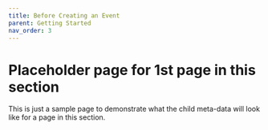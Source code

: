 ```yaml
---
title: Before Creating an Event
parent: Getting Started
nav_order: 3
---
```


# Placeholder page for 1st page in this section

This is just a sample page to demonstrate what the child meta-data will look like
for a page in this section.
